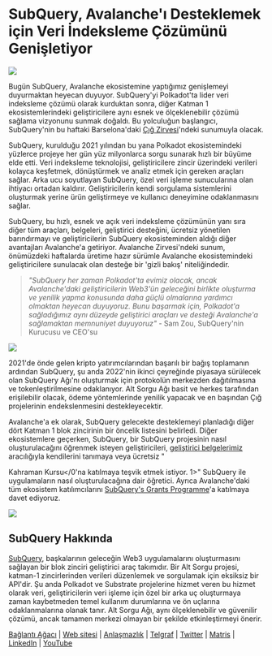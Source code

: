 # SubQuery, Avalanche'ı Desteklemek için Veri İndeksleme Çözümünü Genişletiyor

![](https://miro.medium.com/max/1400/1*TzciSe7GYLJs_2d9BoXXXQ.png)

Bugün SubQuery, Avalanche ekosistemine yaptığımız genişlemeyi duyurmaktan heyecan duyuyor. SubQuery'yi Polkadot'ta lider veri indeksleme çözümü olarak kurduktan sonra, diğer Katman 1 ekosistemlerindeki geliştiricilere aynı esnek ve ölçeklenebilir çözümü sağlama vizyonunu sunmak doğaldı. Bu yolculuğun başlangıcı, SubQuery'nin bu haftaki Barselona'daki [Çığ Zirvesi](https://www.avalanchesummit.com/agenda)'ndeki sunumuyla olacak.

SubQuery, kurulduğu 2021 yılından bu yana Polkadot ekosistemindeki yüzlerce projeye her gün yüz milyonlarca sorgu sunarak hızlı bir büyüme elde etti. Veri indeksleme teknolojisi, geliştiricilere zincir üzerindeki verileri kolayca keşfetmek, dönüştürmek ve analiz etmek için gereken araçları sağlar. Arka ucu soyutlayan SubQuery, özel veri işleme sunucularına olan ihtiyacı ortadan kaldırır. Geliştiricilerin kendi sorgulama sistemlerini oluşturmak yerine ürün geliştirmeye ve kullanıcı deneyimine odaklanmasını sağlar.

SubQuery, bu hızlı, esnek ve açık veri indeksleme çözümünün yanı sıra diğer tüm araçları, belgeleri, geliştirici desteğini, ücretsiz yönetilen barındırmayı ve geliştiricilerin SubQuery ekosisteminden aldığı diğer avantajları Avalanche'a getiriyor. Avalanche Zirvesi'ndeki sunum, önümüzdeki haftalarda üretime hazır sürümle Avalanche ekosistemindeki geliştiricilere sunulacak olan desteğe bir 'gizli bakış' niteliğindedir.

> _"SubQuery her zaman Polkadot'ta evimiz olacak, ancak Avalanche'daki geliştiricilerin Web3'ün geleceğini birlikte oluşturma ve yenilik yapma konusunda daha güçlü olmalarına yardımcı olmaktan heyecan duyuyoruz. Bunu başarmak için, Polkadot'a sağladığımız aynı düzeyde geliştirici araçları ve desteği Avalanche'a sağlamaktan memnuniyet duyuyoruz"_ - Sam Zou, SubQuery'nin Kurucusu ve CEO'su

![](https://miro.medium.com/max/1400/0*F6j717yuckn37cNe)

2021'de önde gelen kripto yatırımcılarından başarılı bir bağış toplamanın ardından SubQuery, şu anda 2022'nin ikinci çeyreğinde piyasaya sürülecek olan SubQuery Ağı'nı oluşturmak için protokolün merkezden dağıtılmasına ve tokenleştirilmesine odaklanıyor. Alt Sorgu Ağı basit ve herkes tarafından erişilebilir olacak, ödeme yöntemlerinde yenilik yapacak ve en başından Çığ projelerinin endekslenmesini destekleyecektir.

Avalanche'a ek olarak, SubQuery gelecekte desteklemeyi planladığı diğer dört Katman 1 blok zincirinin bir öncelik listesini belirledi. Diğer ekosistemlere geçerken, SubQuery, bir SubQuery projesinin nasıl oluşturulacağını öğrenmek isteyen geliştiricileri, [geliştirici belgelerimiz](https://doc.subquery.network/) aracılığıyla kendilerini tanımaya veya ücretsiz "

Kahraman Kursu</0'na katılmaya teşvik etmek istiyor. 1>" SubQuery ile uygulamaların nasıl oluşturulacağına dair öğretici. Ayrıca Avalanche'daki tüm ekosistem katılımcılarını [SubQuery's Grants Programme](https://subquery.network/grants)'a katılmaya davet ediyoruz.</p> 

![](https://miro.medium.com/max/1400/1*lvd3P9kg-PNhGIWLtBh8-A.jpeg)



## SubQuery Hakkında

[SubQuery](https://subquery.network), başkalarının geleceğin Web3 uygulamalarını oluşturmasını sağlayan bir blok zinciri geliştirici araç takımıdır. Bir Alt Sorgu projesi, katman-1 zincirlerinden verileri düzenlemek ve sorgulamak için eksiksiz bir API'dir. Şu anda Polkadot ve Substrate projelerine hizmet veren bu hizmet olarak veri, geliştiricilerin veri işleme için özel bir arka uç oluşturmaya zaman kaybetmeden temel kullanım durumlarına ve ön uçlarına odaklanmalarına olanak tanır. Alt Sorgu Ağı, aynı ölçeklenebilir ve güvenilir çözümü, ancak tamamen merkezi olmayan bir şekilde etkinleştirmeyi önerir.

​​[Bağlantı Ağacı](https://linktr.ee/subquerynetwork) | [Web sitesi](https://subquery.network/) | [Anlaşmazlık](https://discord.com/invite/78zg8aBSMG) | [Telgraf](https://t.me/subquerynetwork) | [Twitter](https://twitter.com/subquerynetwork) | [Matris](https://matrix.to/#/#subquery:matrix.org) | [LinkedIn](https://www.linkedin.com/company/subquery) | [YouTube](https://www.youtube.com/channel/UCi1a6NUUjegcLHDFLr7CqLw)
